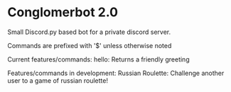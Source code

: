 # Conglomerbot 2.0
 
Small Discord.py based bot for a private discord server. 

Commands are prefixed with '$' unless otherwise noted

Current features/commands:
    hello: Returns a friendly greeting

Features/commands in development:
    Russian Roulette: Challenge another user to a game of russian roulette!
